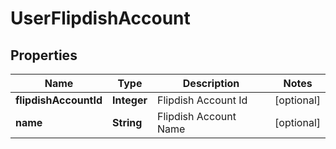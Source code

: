 
# UserFlipdishAccount

## Properties
Name | Type | Description | Notes
------------ | ------------- | ------------- | -------------
**flipdishAccountId** | **Integer** | Flipdish Account Id |  [optional]
**name** | **String** | Flipdish Account Name |  [optional]



